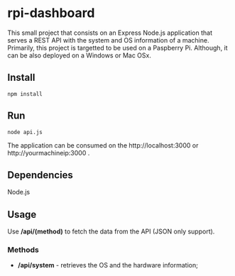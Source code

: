 # rpi-dashboard

This small project that consists on an Express Node.js application that serves a REST API with the system and OS information of a machine. Primarily, this project is targetted to be used on a Paspberry Pi. Although, it can be also deployed on a Windows or Mac OSx.

## Install
```
npm install
```

## Run
```
node api.js
```
The application can be consumed on the http://localhost:3000 or http://yourmachineip:3000 .

## Dependencies
Node.js

## Usage
Use **/api/(method)** to fetch the data from the API (JSON only support).

### Methods
* **/api/system** - retrieves the OS and the hardware information;
